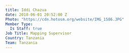 ```yaml
---
title: Iddi Chazua
date: 2018-06-01 20:52:00 Z
Photo: "https://cdn.hotosm.org/website/IMG_1586.JPG"
Member Type:
  Is Staff: true
Job Title: Mapping Supervisor
Country: Tanzania
Team: Tanzania
---
```


